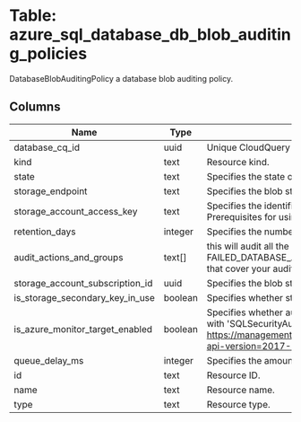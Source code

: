 
# Table: azure_sql_database_db_blob_auditing_policies
DatabaseBlobAuditingPolicy a database blob auditing policy.
## Columns
| Name        | Type           | Description  |
| ------------- | ------------- | -----  |
|database_cq_id|uuid|Unique CloudQuery ID of azure_sql_databases table (FK)|
|kind|text|Resource kind.|
|state|text|Specifies the state of the policy|
|storage_endpoint|text|Specifies the blob storage endpoint (e.g|
|storage_account_access_key|text|Specifies the identifier key of the auditing storage account. If state is Enabled and storageEndpoint is specified, not specifying the storageAccountAccessKey will use SQL server system-assigned managed identity to access the storage. Prerequisites for using managed identity authentication: 1|
|retention_days|integer|Specifies the number of days to keep in the audit logs in the storage account.|
|audit_actions_and_groups|text[]|this will audit all the queries and stored procedures executed against the database, as well as successful and failed logins:  BATCH_COMPLETED_GROUP, SUCCESSFUL_DATABASE_AUTHENTICATION_GROUP, FAILED_DATABASE_AUTHENTICATION_GROUP.  This above combination is also the set that is configured by default when enabling auditing from the Azure portal.  The supported action groups to audit are (note: choose only specific groups that cover your auditing needs|
|storage_account_subscription_id|uuid|Specifies the blob storage subscription Id.|
|is_storage_secondary_key_in_use|boolean|Specifies whether storageAccountAccessKey value is the storage's secondary key.|
|is_azure_monitor_target_enabled|boolean|Specifies whether audit events are sent to Azure Monitor. In order to send the events to Azure Monitor, specify 'state' as 'Enabled' and 'isAzureMonitorTargetEnabled' as true.  When using REST API to configure auditing, Diagnostic Settings with 'SQLSecurityAuditEvents' diagnostic logs category on the database should be also created. Note that for server level audit you should use the 'master' database as {databaseName}.  Diagnostic Settings URI format: PUT https://management.azure.com/subscriptions/{subscriptionId}/resourceGroups/{resourceGroup}/providers/Microsoft.Sql/servers/{serverName}/databases/{databaseName}/providers/microsoft.insights/diagnosticSettings/{settingsName}?api-version=2017-05-01-preview  For more information, see [Diagnostic Settings REST API](https://go.microsoft.com/fwlink/?linkid=2033207) or [Diagnostic Settings PowerShell](https://go.microsoft.com/fwlink/?linkid=2033043)|
|queue_delay_ms|integer|Specifies the amount of time in milliseconds that can elapse before audit actions are forced to be processed. The default minimum value is 1000 (1 second)|
|id|text|Resource ID.|
|name|text|Resource name.|
|type|text|Resource type.|
